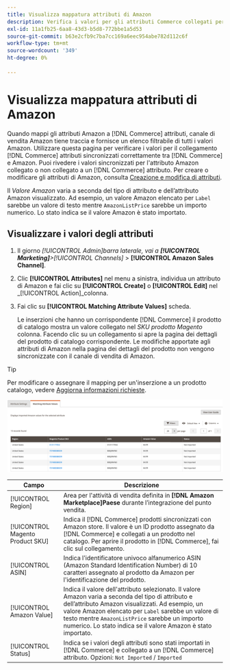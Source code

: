 ```yaml
---
title: Visualizza mappatura attributi di Amazon
description: Verifica i valori per gli attributi Commerce collegati per la corretta sincronizzazione tra Commerce e Amazon.
exl-id: 11a1fb25-6aa8-43d3-b5d8-772bbe1a5d53
source-git-commit: b63e2cfb9c7ba7cc169a6eec954abe782d112c6f
workflow-type: tm+mt
source-wordcount: '349'
ht-degree: 0%

---
```


# Visualizza mappatura attributi di Amazon

Quando mappi gli attributi Amazon a [!DNL Commerce] attributi, canale di vendita Amazon tiene traccia e fornisce un elenco filtrabile di tutti i valori Amazon. Utilizzare questa pagina per verificare i valori per il collegamento [!DNL Commerce] attributi sincronizzati correttamente tra [!DNL Commerce] e Amazon. Puoi rivedere i valori sincronizzati per l&#39;attributo Amazon collegato o non collegato a un [!DNL Commerce] attributo. Per creare o modificare gli attributi di Amazon, consulta [Creazione e modifica di attributi](./creating-attributes.md).

Il _Valore Amazon_ varia a seconda del tipo di attributo e dell’attributo Amazon visualizzato. Ad esempio, un valore Amazon elencato per `Label` sarebbe un valore di testo mentre `AmazonListPrice` sarebbe un importo numerico. Lo stato indica se il valore Amazon è stato importato.

## Visualizzare i valori degli attributi

1. Il giorno _[!UICONTROL Admin]_barra laterale, vai a **[!UICONTROL Marketing]**>_[!UICONTROL Channels]_ > **[!UICONTROL Amazon Sales Channel]**.

1. Clic **[!UICONTROL Attributes]** nel menu a sinistra, individua un attributo di Amazon e fai clic su **[!UICONTROL Create]** o **[!UICONTROL Edit]** nel _[!UICONTROL Action]_colonna.

1. Fai clic su **[!UICONTROL Matching Attribute Values]** scheda.

   Le inserzioni che hanno un corrispondente [!DNL Commerce] il prodotto di catalogo mostra un valore collegato nel _SKU prodotto Magento_ colonna. Facendo clic su un collegamento si apre la pagina dei dettagli del prodotto di catalogo corrispondente. Le modifiche apportate agli attributi di Amazon nella pagina dei dettagli del prodotto non vengono sincronizzate con il canale di vendita di Amazon.

>[!TIP]
>Per modificare o assegnare il mapping per un&#39;inserzione a un prodotto catalogo, vedere [Aggiorna informazioni richieste](./amazon-manually-update-incomplete-listing.md).

![Visualizza valori attributo](assets/amazon-managing-attribute-values.png)

| Campo | Descrizione |
|--- |--- |
| [!UICONTROL Region] | Area per l&#39;attività di vendita definita in **[!DNL Amazon Marketplace]Paese** durante l’integrazione del punto vendita. |
| [!UICONTROL Magento Product SKU] | Indica il [!DNL Commerce] prodotti sincronizzati con Amazon store. Il valore è un ID prodotto assegnato da [!DNL Commerce] e collegati a un prodotto nel catalogo. Per aprire il prodotto in [!DNL Commerce], fai clic sul collegamento. |
| [!UICONTROL ASIN] | Indica l&#39;identificatore univoco alfanumerico ASIN (Amazon Standard Identification Number) di 10 caratteri assegnato al prodotto da Amazon per l&#39;identificazione del prodotto. |
| [!UICONTROL Amazon Value] | Indica il valore dell&#39;attributo selezionato. Il valore Amazon varia a seconda del tipo di attributo e dell’attributo Amazon visualizzati. Ad esempio, un valore Amazon elencato per `Label` sarebbe un valore di testo mentre `AmazonListPrice` sarebbe un importo numerico. Lo stato indica se il valore Amazon è stato importato. |
| [!UICONTROL Status] | Indica se i valori degli attributi sono stati importati in [!DNL Commerce] e collegato a un [!DNL Commerce] attributo. Opzioni: `Not Imported` / `Imported` |
